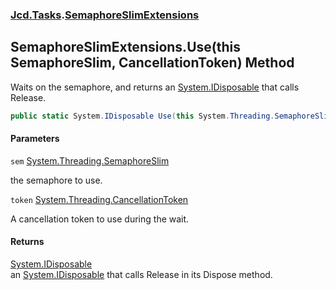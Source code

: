 ### [Jcd.Tasks](Jcd.Tasks.md 'Jcd.Tasks').[SemaphoreSlimExtensions](Jcd.Tasks.SemaphoreSlimExtensions.md 'Jcd.Tasks.SemaphoreSlimExtensions')

## SemaphoreSlimExtensions.Use(this SemaphoreSlim, CancellationToken) Method

Waits on the semaphore, and returns an [System.IDisposable](https://docs.microsoft.com/en-us/dotnet/api/System.IDisposable 'System.IDisposable') that calls Release.

```csharp
public static System.IDisposable Use(this System.Threading.SemaphoreSlim sem, System.Threading.CancellationToken token);
```
#### Parameters

<a name='Jcd.Tasks.SemaphoreSlimExtensions.Use(thisSystem.Threading.SemaphoreSlim,System.Threading.CancellationToken).sem'></a>

`sem` [System.Threading.SemaphoreSlim](https://docs.microsoft.com/en-us/dotnet/api/System.Threading.SemaphoreSlim 'System.Threading.SemaphoreSlim')

the semaphore to use.

<a name='Jcd.Tasks.SemaphoreSlimExtensions.Use(thisSystem.Threading.SemaphoreSlim,System.Threading.CancellationToken).token'></a>

`token` [System.Threading.CancellationToken](https://docs.microsoft.com/en-us/dotnet/api/System.Threading.CancellationToken 'System.Threading.CancellationToken')

A cancellation token to use during the wait.

#### Returns
[System.IDisposable](https://docs.microsoft.com/en-us/dotnet/api/System.IDisposable 'System.IDisposable')  
an [System.IDisposable](https://docs.microsoft.com/en-us/dotnet/api/System.IDisposable 'System.IDisposable') that calls Release in its Dispose method.